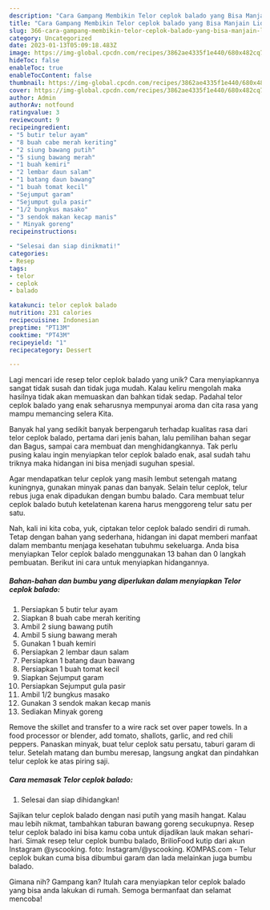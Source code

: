 ```yaml
---
description: "Cara Gampang Membikin Telor ceplok balado yang Bisa Manjain Lidah"
title: "Cara Gampang Membikin Telor ceplok balado yang Bisa Manjain Lidah"
slug: 366-cara-gampang-membikin-telor-ceplok-balado-yang-bisa-manjain-lidah
category: Uncategorized
date: 2023-01-13T05:09:18.483Z
image: https://img-global.cpcdn.com/recipes/3862ae4335f1e440/680x482cq70/telor-ceplok-balado-foto-resep-utama.jpg
hideToc: false
enableToc: true
enableTocContent: false
thumbnail: https://img-global.cpcdn.com/recipes/3862ae4335f1e440/680x482cq70/telor-ceplok-balado-foto-resep-utama.jpg
cover: https://img-global.cpcdn.com/recipes/3862ae4335f1e440/680x482cq70/telor-ceplok-balado-foto-resep-utama.jpg
author: Admin
authorAv: notfound
ratingvalue: 3
reviewcount: 9
recipeingredient:
- "5 butir telur ayam"
- "8 buah cabe merah keriting"
- "2 siung bawang putih"
- "5 siung bawang merah"
- "1 buah kemiri"
- "2 lembar daun salam"
- "1 batang daun bawang"
- "1 buah tomat kecil"
- "Sejumput garam"
- "Sejumput gula pasir"
- "1/2 bungkus masako"
- "3 sendok makan kecap manis"
- " Minyak goreng"
recipeinstructions:

- "Selesai dan siap dinikmati!"
categories:
- Resep
tags:
- telor
- ceplok
- balado

katakunci: telor ceplok balado 
nutrition: 231 calories
recipecuisine: Indonesian
preptime: "PT13M"
cooktime: "PT43M"
recipeyield: "1"
recipecategory: Dessert

---
```





Lagi mencari ide resep telor ceplok balado yang unik? Cara menyiapkannya sangat tidak susah dan tidak juga mudah. Kalau keliru mengolah maka hasilnya tidak akan memuaskan dan bahkan tidak sedap. Padahal telor ceplok balado yang enak seharusnya mempunyai aroma dan cita rasa yang mampu memancing selera Kita.





Banyak hal yang sedikit banyak berpengaruh terhadap kualitas rasa dari telor ceplok balado, pertama dari jenis bahan, lalu pemilihan bahan segar dan Bagus, sampai cara membuat dan menghidangkannya. Tak perlu pusing kalau ingin menyiapkan telor ceplok balado enak,      asal sudah tahu triknya maka hidangan ini bisa menjadi suguhan spesial.














Agar mendapatkan telur ceplok yang masih lembut setengah matang kuningnya, gunakan minyak panas dan banyak. Selain telur ceplok, telur rebus juga enak dipadukan dengan bumbu balado. Cara membuat telur ceplok balado butuh ketelatenan karena harus menggoreng telur satu per satu.






Nah, kali ini kita coba, yuk, ciptakan telor ceplok balado sendiri di rumah. Tetap dengan bahan yang sederhana, hidangan ini dapat memberi manfaat dalam membantu menjaga kesehatan tubuhmu sekeluarga. Anda bisa menyiapkan Telor ceplok balado menggunakan 13 bahan dan 0 langkah pembuatan. Berikut ini cara untuk menyiapkan hidangannya.

<!--inarticleads1-->

##### Bahan-bahan dan bumbu yang diperlukan dalam menyiapkan Telor ceplok balado:

1. Persiapkan 5 butir telur ayam
1. Siapkan 8 buah cabe merah keriting
1. Ambil 2 siung bawang putih
1. Ambil 5 siung bawang merah
1. Gunakan 1 buah kemiri
1. Persiapkan 2 lembar daun salam
1. Persiapkan 1 batang daun bawang
1. Persiapkan 1 buah tomat kecil
1. Siapkan Sejumput garam
1. Persiapkan Sejumput gula pasir
1. Ambil 1/2 bungkus masako
1. Gunakan 3 sendok makan kecap manis
1. Sediakan  Minyak goreng


Remove the skillet and transfer to a wire rack set over paper towels. In a food processor or blender, add tomato, shallots, garlic, and red chili peppers. Panaskan minyak, buat telur ceplok satu persatu, taburi garam di telur. Setelah matang dan bumbu meresap, langsung angkat dan pindahkan telur ceplok ke atas piring saji. 

<!--inarticleads2-->

##### Cara memasak Telor ceplok balado:


1. Selesai dan siap dihidangkan!

Sajikan telur ceplok balado dengan nasi putih yang masih hangat. Kalau mau lebih nikmat, tambahkan taburan bawang goreng secukupnya. Resep telur ceplok balado ini bisa kamu coba untuk dijadikan lauk makan sehari-hari. Simak resep telur ceplok bumbu balado, BrilioFood kutip dari akun Instagram @yscooking. foto: Instagram/@yscooking. KOMPAS.com - Telur ceplok bukan cuma bisa dibumbui garam dan lada melainkan juga bumbu balado. 

Gimana nih? Gampang kan? Itulah cara menyiapkan telor ceplok balado yang bisa anda lakukan di rumah. Semoga bermanfaat dan selamat mencoba!
